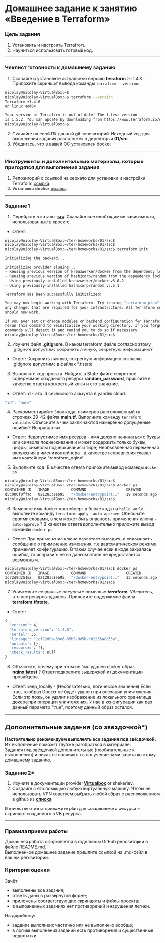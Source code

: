 # Домашнее задание к занятию «Введение в Terraform»

### Цель задания

1. Установить и настроить Terrafrom.
2. Научиться использовать готовый код.

------

### Чеклист готовности к домашнему заданию

1. Скачайте и установите актуальную версию **terraform** >=1.4.X . Приложите скриншот вывода команды ```terraform --version```.
```Bash
nicolay@nicolay-VirtualBox:~$
nicolay@nicolay-VirtualBox:~$ terraform --version
Terraform v1.4.6
on linux_amd64

Your version of Terraform is out of date! The latest version
is 1.5.2. You can update by downloading from https://www.terraform.io/downloads.html
nicolay@nicolay-VirtualBox:~$
```
2. Скачайте на свой ПК данный git репозиторий. Исходный код для выполнения задания расположен в директории **01/src**.
3. Убедитесь, что в вашей ОС установлен docker.

------

### Инструменты и дополнительные материалы, которые пригодятся для выполнения задания

1. Репозиторий с ссылкой на зеркало для установки и настройки Terraform  [ссылка](https://github.com/netology-code/devops-materials).
2. Установка docker [ссылка](https://docs.docker.com/engine/install/ubuntu/). 
------

### Задание 1

1. Перейдите в каталог [**src**](https://github.com/netology-code/ter-homeworks/tree/main/01/src). Скачайте все необходимые зависимости, использованные в проекте. 
- Ответ:
```Bash
nicolay@nicolay-VirtualBox:~/ter-homeworks/01/src$
nicolay@nicolay-VirtualBox:~/ter-homeworks/01/src$
nicolay@nicolay-VirtualBox:~/ter-homeworks/01/src$ terraform init

Initializing the backend...

Initializing provider plugins...
- Reusing previous version of kreuzwerker/docker from the dependency lock file
- Reusing previous version of hashicorp/random from the dependency lock file
- Using previously-installed kreuzwerker/docker v3.0.2
- Using previously-installed hashicorp/random v3.5.1

Terraform has been successfully initialized!

You may now begin working with Terraform. Try running "terraform plan" to see
any changes that are required for your infrastructure. All Terraform commands
should now work.

If you ever set or change modules or backend configuration for Terraform,
rerun this command to reinitialize your working directory. If you forget, other
commands will detect it and remind you to do so if necessary.
nicolay@nicolay-VirtualBox:~/ter-homeworks/01/src$
```
2. Изучите файл **.gitignore**. В каком terraform файле согласно этому .gitignore допустимо сохранить личную, секретную информацию?
- Ответ:
Сохранить личную, секретную информацию согласно .gitignore допустимо в файлах *.tfstate
3. Выполните код проекта. Найдите  в State-файле секретное содержимое созданного ресурса **random_password**, пришлите в качестве ответа конкретный ключ и его значение.
- Ответ: id - это id сервисного аккаунта в yandex cloud.
```Bash
"id": "none"
```
4. Раскомментируйте блок кода, примерно расположенный на строчках 29-42 файла **main.tf**.
Выполните команду ```terraform validate```. Объясните в чем заключаются намеренно допущенные ошибки? Исправьте их.
- Ответ:
  Недопустимое имя ресурса - имя должно начинаться с буквы или символа подчеркивания и может содержать только буквы, цифры, символы подчеркивания и тире;
  Необъявленная переменная окружения в имени контейнера - в качестве исправления указал имя контейнера "terraform_nginx"
5. Выполните код. В качестве ответа приложите вывод команды ```docker ps```
```Bash
nicolay@nicolay-VirtualBox:~/ter-homeworks/01/src$
nicolay@nicolay-VirtualBox:~/ter-homeworks/01/src$ docker ps
CONTAINER ID   IMAGE          COMMAND                  CREATED          STATUS          PORTS                  NAMES
d5c000f0ff3c   021283c8eb95   "/docker-entrypoint.…"   19 seconds ago   Up 12 seconds   0.0.0.0:8000->80/tcp   terraform_nginx
nicolay@nicolay-VirtualBox:~/ter-homeworks/01/src$
```
6. Замените имя docker-контейнера в блоке кода на ```hello_world```, выполните команду ```terraform apply -auto-approve```.
Объясните своими словами, в чем может быть опасность применения ключа  ```-auto-approve``` ? В качестве ответа дополнительно приложите вывод команды ```docker ps```
- Ответ: При применение ключа перестает выводить и спрашивать сообщение о применение изменения, т.е вавтоматическом режиме применяет конфигурацию. В таком случае если в коде закралась ошибка, то исправить её на данном этапе не предоставится возможным. 
```Bash
nicolay@nicolay-VirtualBox:~/ter-homeworks/01/src$ docker ps
CONTAINER ID   IMAGE          COMMAND                  CREATED          STATUS          PORTS                  NAMES
1c72d9d251ba   021283c8eb95   "/docker-entrypoint.…"   13 seconds ago   Up 12 seconds   0.0.0.0:8000->80/tcp   hello_world
nicolay@nicolay-VirtualBox:~/ter-homeworks/01/src$
```
7. Уничтожьте созданные ресурсы с помощью **terraform**. Убедитесь, что все ресурсы удалены. Приложите содержимое файла **terraform.tfstate**. 
- Ответ:
```Bash
{
  "version": 4,
  "terraform_version": "1.4.6",
  "serial": 35,
  "lineage": "1cf12d0a-38e6-05b3-9d5b-cb2235a8d53a",
  "outputs": {},
  "resources": [],
  "check_results": null
}
```
8. Объясните, почему при этом не был удален docker образ **nginx:latest** ? Ответ подкрепите выдержкой из документации провайдера.
- Ответ: keep_locally - (Необязательно, логическое значение) Если true, то образ Docker не будет удален при операции уничтожения. Если это ложь, он удалит изображение из локального хранилища докера при операции уничтожения. У нас в конфигурации как раз данный параметр "true", поэтому данный образ остался.

------

## Дополнительные задания (со звездочкой*)

**Настоятельно рекомендуем выполнять все задания под звёздочкой.**   Их выполнение поможет глубже разобраться в материале.   
Задания под звёздочкой дополнительные (необязательные к выполнению) и никак не повлияют на получение вами зачета по этому домашнему заданию. 

### Задание 2*

1. Изучите в документации provider [**Virtualbox**](https://docs.comcloud.xyz/providers/shekeriev/virtualbox/latest/docs) от 
shekeriev.
2. Создайте с его помощью любую виртуальную машину. Чтобы не использовать VPN советуем выбрать любой образ с расположением в github из [**списка**](https://www.vagrantbox.es/)

В качестве ответа приложите plan для создаваемого ресурса и скриншот созданного в VB ресурса. 

------

### Правила приема работы

Домашняя работа оформляется в отдельном GitHub репозитории в файле README.md.   
Выполненное домашнее задание пришлите ссылкой на .md-файл в вашем репозитории.

### Критерии оценки

Зачёт:

* выполнены все задания;
* ответы даны в развёрнутой форме;
* приложены соответствующие скриншоты и файлы проекта;
* в выполненных заданиях нет противоречий и нарушения логики.

На доработку:

* задание выполнено частично или не выполнено вообще;
* в логике выполнения заданий есть противоречия и существенные недостатки. 
